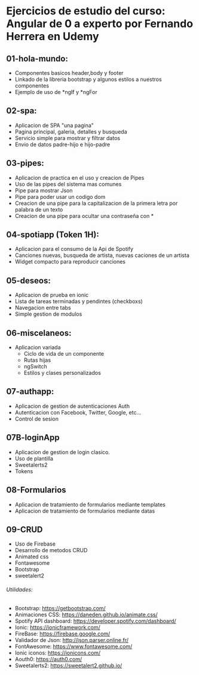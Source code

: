 # Ejercicios de estudio del curso: Angular de 0 a experto por Fernando Herrera en Udemy

## 01-hola-mundo: 
* Componentes basicos header,body y footer
* Linkado de la libreria bootstrap y algunos estilos a nuestros componentes
* Ejemplo de uso de *ngIf y *ngFor

## 02-spa:
* Aplicacion de SPA "una pagina"
* Pagina principal, galeria, detalles y busqueda
* Servicio simple para mostrar y filtrar datos
* Envio de datos padre-hijo e hijo-padre

## 03-pipes:
* Aplicacion de practica en el uso y creacion de Pipes
* Uso de las pipes del sistema mas comunes
* Pipe para mostrar Json
* Pipe para poder usar un codigo dom
* Creacion de una pipe para la capitalizacion de la primera letra por palabra de un texto
* Creacion de una pipe para ocultar una contraseña con *

## 04-spotiapp (Token 1H):
* Aplicacion para el consumo de la Api de Spotify
* Canciones nuevas, busqueda de artista, nuevas caciones de un artista
* Widget compacto para reproducir canciones

## 05-deseos:
* Aplicacion de prueba en ionic
* Lista de tareas terminadas y pendintes (checkboxs)
* Navegacion entre tabs
* Simple gestion de modulos

## 06-miscelaneos:
* Aplicacion variada
    * Ciclo de vida de un componente
    * Rutas hijas
    * ngSwitch
    * Estilos y clases personalizados

## 07-authapp:
* Aplicacion de gestion de autenticaciones Auth
* Autenticacion con Facebook, Twitter, Google, etc...
* Control de sesion

## 07B-loginApp
* Aplicacion de gestion de login clasico.
* Uso de plantilla
* Sweetalerts2
* Tokens

## 08-Formularios
* Aplicacion de tratamiento de formularios mediante templates
* Aplicacion de tratamiento de formularios mediante datas

## 09-CRUD
* Uso de Firebase
* Desarrollo de metodos CRUD 
* Animated css
* Fontawesome
* Bootstrap
* sweetalert2

###### Utilidades:
* Bootstrap: https://getbootstrap.com/
* Animaciones CSS: https://daneden.github.io/animate.css/
* Spotify API dashboard: https://developer.spotify.com/dashboard/
* Ionic: https://ionicframework.com/
* FireBase: https://firebase.google.com/
* Validador de Json: http://json.parser.online.fr/
* FontAwesome: https://www.fontawesome.com/
* Ionic iconos: https://ionicons.com/
* Aouth0: https://auth0.com/
* Sweetalerts2: https://sweetalert2.github.io/


